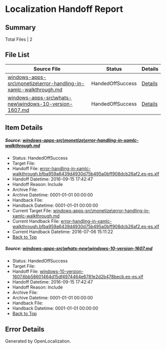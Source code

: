 # <a name='report-top'></a> Localization Handoff Report

## Summary
 Total Files | 2

## File List
 Source File | Status | Details 
 ----------- | ------ | ------- 
 [windows-apps-src\monetize\error-handling-in-xamlc-walkthrough.md](https://github.com/Microsoft/windows-apps/blob/90c866fcdb4df0f32a4ace0cb4f6b761d6e9170e/windows-apps-src/monetize/error-handling-in-xamlc-walkthrough.md) | HandedOffSuccess | [Details](#bca54776fb4793fbc9e0b9af070a0cc676168d864774)
 [windows-apps-src\whats-new\windows-10-version-1607.md](https://github.com/Microsoft/windows-apps/blob/4bb6396efc6e6e7b2fc98f63b2587b52ecffbae3/windows-apps-src/whats-new/windows-10-version-1607.md) | HandedOffSuccess | [Details](#2df9e02f433d148035a21a184ff1c69de53e9dcf8012)

## Item Details
##### <a name='bca54776fb4793fbc9e0b9af070a0cc676168d864774'></a> Source: [windows-apps-src\monetize\error-handling-in-xamlc-walkthrough.md](https://github.com/Microsoft/windows-apps/blob/90c866fcdb4df0f32a4ace0cb4f6b761d6e9170e/windows-apps-src/monetize/error-handling-in-xamlc-walkthrough.md)
* Status: HandedOffSuccess
* Target File: 
* Handoff File: [error-handling-in-xamlc-walkthrough.bfba959a6439d4930d75b495a0bff908dcb26af2.es-es.xlf](https://github.com/Microsoft/WDG.handoff/blob/1e7197c3f515ec2448bef050c07f613630dd5cda/ol-handoff/Microsoft/windows-apps.es-es/master/error-handling-in-xamlc-walkthrough.bfba959a6439d4930d75b495a0bff908dcb26af2.es-es.xlf)
* Handoff Datetime: 2016-09-15 17:42:47
* Handoff Reason: Include
* Archive File: 
* Archive Datetime: 0001-01-01 00:00:00
* Handback File: 
* Handback Datetime: 0001-01-01 00:00:00
* Current Target File: [windows-apps-src\monetize\error-handling-in-xamlc-walkthrough.md](https://github.com/Microsoft/windows-apps.es-es/blob/e53f454bc4c461b2434c3387589e28a597068263/windows-apps-src/monetize/error-handling-in-xamlc-walkthrough.md)
* Current Handback File: [error-handling-in-xamlc-walkthrough.bfba959a6439d4930d75b495a0bff908dcb26af2.es-es.xlf](https://github.com/Microsoft/WDG.handback/blob/45ea58b222954eb601000ff83302f042237b5a2e/ol-handback/Microsoft/windows-apps.es-es/master/error-handling-in-xamlc-walkthrough.bfba959a6439d4930d75b495a0bff908dcb26af2.es-es.xlf)
* Current Handback Datetime: 2016-07-06 15:11:22
* [Back to Top](#report-top)

##### <a name='2df9e02f433d148035a21a184ff1c69de53e9dcf8012'></a> Source: [windows-apps-src\whats-new\windows-10-version-1607.md](https://github.com/Microsoft/windows-apps/blob/4bb6396efc6e6e7b2fc98f63b2587b52ecffbae3/windows-apps-src/whats-new/windows-10-version-1607.md)
* Status: HandedOffSuccess
* Target File: 
* Handoff File: [windows-10-version-1607.6bb58601464d15df4974464e6781e2d2b478becb.es-es.xlf](https://github.com/Microsoft/WDG.handoff/blob/1e7197c3f515ec2448bef050c07f613630dd5cda/ol-handoff/Microsoft/windows-apps.es-es/master/windows-10-version-1607.6bb58601464d15df4974464e6781e2d2b478becb.es-es.xlf)
* Handoff Datetime: 2016-09-15 17:42:47
* Handoff Reason: Include
* Archive File: 
* Archive Datetime: 0001-01-01 00:00:00
* Handback File: 
* Handback Datetime: 0001-01-01 00:00:00
* [Back to Top](#report-top)


## Error Details

Generated by OpenLocalization.
